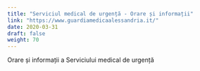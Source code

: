 ```yaml
---
title: "Serviciul medical de urgență - Orare și informații"
link: "https://www.guardiamedicaalessandria.it/"
date: 2020-03-31
draft: false
weight: 70
---
```


Orare și informații a Serviciului medical de urgență